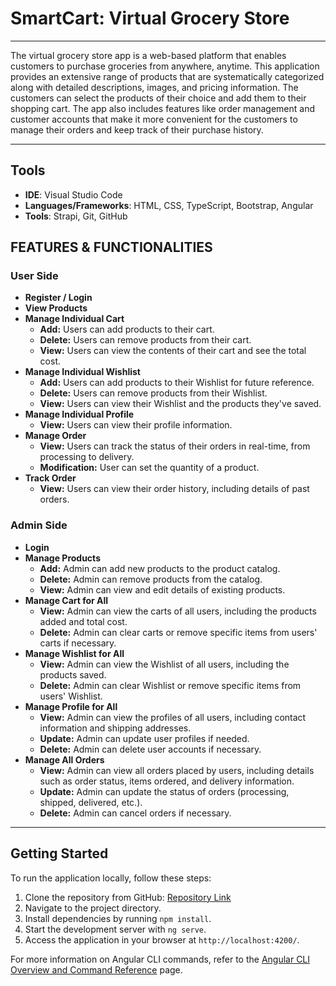 # SmartCart: Virtual Grocery Store

---

The virtual grocery store app is a web-based platform that enables customers to purchase groceries from anywhere, anytime. This application provides an extensive range of products that are systematically categorized along with detailed descriptions, images, and pricing information. The customers can select the products of their choice and add them to their shopping cart. The app also includes features like order management and customer accounts that make it more convenient for the customers to manage their orders and keep track of their purchase history.

---

## Tools
- **IDE**: Visual Studio Code
- **Languages/Frameworks**: HTML, CSS, TypeScript, Bootstrap, Angular
- **Tools**: Strapi, Git, GitHub


## FEATURES & FUNCTIONALITIES

### User Side

- **Register / Login**
- **View Products**
- **Manage Individual Cart**
  - **Add:** Users can add products to their cart.
  - **Delete:** Users can remove products from their cart.
  - **View:** Users can view the contents of their cart and see the total cost.
- **Manage Individual Wishlist**
  - **Add:** Users can add products to their Wishlist for future reference.
  - **Delete:** Users can remove products from their Wishlist.
  - **View:** Users can view their Wishlist and the products they've saved.
- **Manage Individual Profile**
  - **View:** Users can view their profile information.
- **Manage Order**
  - **View:** Users can track the status of their orders in real-time, from processing to delivery.
  - **Modification:** User can set the quantity of a product.
- **Track Order**
  - **View:** Users can view their order history, including details of past orders.

### Admin Side

- **Login**
- **Manage Products**
  - **Add:** Admin can add new products to the product catalog.
  - **Delete:** Admin can remove products from the catalog.
  - **View:** Admin can view and edit details of existing products.
- **Manage Cart for All**
  - **View:** Admin can view the carts of all users, including the products added and total cost.
  - **Delete:** Admin can clear carts or remove specific items from users' carts if necessary.
- **Manage Wishlist for All**
  - **View:** Admin can view the Wishlist of all users, including the products saved.
  - **Delete:** Admin can clear Wishlist or remove specific items from users' Wishlist.
- **Manage Profile for All**
  - **View:** Admin can view the profiles of all users, including contact information and shipping addresses.
  - **Update:** Admin can update user profiles if needed.
  - **Delete:** Admin can delete user accounts if necessary.
- **Manage All Orders**
  - **View:** Admin can view all orders placed by users, including details such as order status, items ordered, and delivery information.
  - **Update:** Admin can update the status of orders (processing, shipped, delivered, etc.).
  - **Delete:** Admin can cancel orders if necessary.

---

## Getting Started

To run the application locally, follow these steps:

1. Clone the repository from GitHub: [Repository Link](https://github.com/ravi-patel57144/)
2. Navigate to the project directory.
3. Install dependencies by running `npm install`.
4. Start the development server with `ng serve`.
5. Access the application in your browser at `http://localhost:4200/`.

For more information on Angular CLI commands, refer to the [Angular CLI Overview and Command Reference](https://angular.io/cli) page.
